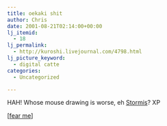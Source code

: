```yaml
---
title: oekaki shit
author: Chris
date: 2001-08-21T02:14:00+00:00
lj_itemid:
  - 18
lj_permalink:
  - http://kuroshi.livejournal.com/4798.html
lj_picture_keyword:
  - digital catte
categories:
  - Uncategorized

---
```

HAH! Whose mouse drawing is worse, eh [Stormis][1]? XP

[[fear me][2]]

 [1]: http://www.livejournal.com/users/sdk
 [2]: http://www.bluefurry.com/~guppy/oekaki/showimage.cgi?image=OB000305&page=
